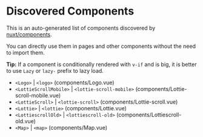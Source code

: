 # Discovered Components

This is an auto-generated list of components discovered by [nuxt/components](https://github.com/nuxt/components).

You can directly use them in pages and other components without the need to import them.

**Tip:** If a component is conditionally rendered with `v-if` and is big, it is better to use `Lazy` or `lazy-` prefix to lazy load.

- `<Logo>` | `<logo>` (components/Logo.vue)
- `<LottieScrollMobile>` | `<lottie-scroll-mobile>` (components/Lottie-scroll-mobile.vue)
- `<LottieScroll>` | `<lottie-scroll>` (components/Lottie-scroll.vue)
- `<Lottie>` | `<lottie>` (components/Lottie.vue)
- `<LottiescrollOld>` | `<lottiescroll-old>` (components/Lottiescroll-old.vue)
- `<Map>` | `<map>` (components/Map.vue)
